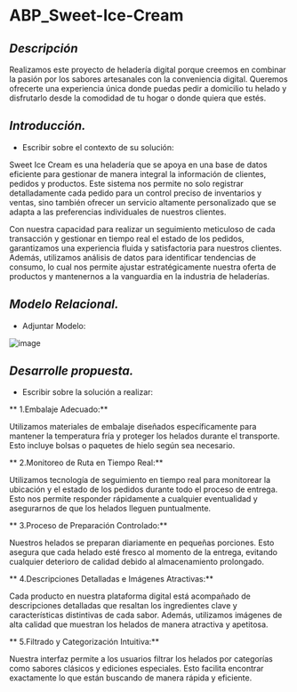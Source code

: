 # ABP_Sweet-Ice-Cream
## *Descripción*
Realizamos este proyecto de heladería digital porque creemos en combinar la pasión por los sabores artesanales con la conveniencia digital. Queremos ofrecerte una experiencia única donde puedas pedir a domicilio tu helado y disfrutarlo desde la comodidad de tu hogar o donde quiera que estés. 

## *Introducción.*
- Escribir sobre el contexto de su solución:
  
Sweet Ice Cream es una heladería que se apoya en una base de datos eficiente para gestionar de manera integral la información de clientes, pedidos y productos. Este sistema nos permite no solo registrar detalladamente cada pedido para un control preciso de inventarios y ventas, sino también ofrecer un servicio altamente personalizado que se adapta a las preferencias individuales de nuestros clientes.

Con nuestra capacidad para realizar un seguimiento meticuloso de cada transacción y gestionar en tiempo real el estado de los pedidos, garantizamos una experiencia fluida y satisfactoria para nuestros clientes. Además, utilizamos análisis de datos para identificar tendencias de consumo, lo cual nos permite ajustar estratégicamente nuestra oferta de productos y mantenernos a la vanguardia en la industria de heladerías.

## *Modelo Relacional.*
- Adjuntar Modelo:

![image](https://github.com/NatalinMartinez/ABP_Sweet-Ice-Cream/assets/173188151/23518a05-3124-4340-a1d6-8908a34eb707)

## *Desarrolle propuesta.*
- Escribir sobre la solución a realizar:

** 1.Embalaje Adecuado:**  

Utilizamos materiales de embalaje diseñados específicamente para mantener la temperatura fría y proteger los helados durante el transporte. Esto incluye bolsas o paquetes de hielo según sea necesario.

** 2.Monitoreo de Ruta en Tiempo Real:**  

Utilizamos tecnología de seguimiento en tiempo real para monitorear la ubicación y el estado de los pedidos durante todo el proceso de entrega. Esto nos permite responder rápidamente a cualquier eventualidad y asegurarnos de que los helados lleguen puntualmente.

** 3.Proceso de Preparación Controlado:**  

Nuestros helados se preparan diariamente en pequeñas porciones. Esto asegura que cada helado esté fresco al momento de la entrega, evitando cualquier deterioro de calidad debido al almacenamiento prolongado.

** 4.Descripciones Detalladas e Imágenes Atractivas:**   

Cada producto en nuestra plataforma digital está acompañado de descripciones detalladas que resaltan los ingredientes clave y características distintivas de cada sabor. Además, utilizamos imágenes de alta calidad que muestran los helados de manera atractiva y apetitosa.

** 5.Filtrado y Categorización Intuitiva:**   

Nuestra interfaz permite a los usuarios filtrar los helados por categorías como sabores clásicos y ediciones especiales. Esto facilita encontrar exactamente lo que están buscando de manera rápida y eficiente.


